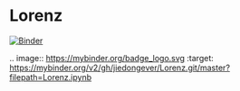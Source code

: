 # Lorenz
[![Binder](https://mybinder.org/badge_logo.svg)](https://mybinder.org/v2/gh/jiedongever/Lorenz.git/master?filepath=Lorenz.ipynb)

.. image:: https://mybinder.org/badge_logo.svg
 :target: https://mybinder.org/v2/gh/jiedongever/Lorenz.git/master?filepath=Lorenz.ipynb
